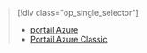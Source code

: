 > [!div class="op_single_selector"]
> * [portail Azure](../articles/storage/storage-enable-and-view-metrics.md)
> * [Portail Azure Classic](../articles/storage/storage-enable-and-view-metrics-classic-portal.md)
> 
> 

